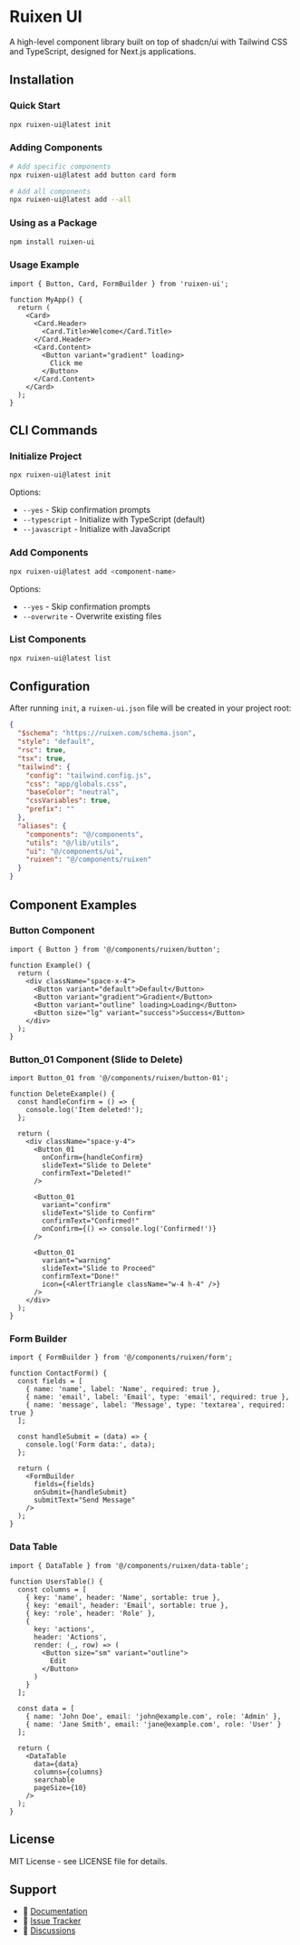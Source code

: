 # Ruixen UI

A high-level component library built on top of shadcn/ui with Tailwind CSS and TypeScript, designed for Next.js applications.

## Installation

### Quick Start

```bash
npx ruixen-ui@latest init
```

### Adding Components

```bash
# Add specific components
npx ruixen-ui@latest add button card form

# Add all components
npx ruixen-ui@latest add --all
```

### Using as a Package

```bash
npm install ruixen-ui
```

### Usage Example

```tsx
import { Button, Card, FormBuilder } from 'ruixen-ui';

function MyApp() {
  return (
    <Card>
      <Card.Header>
        <Card.Title>Welcome</Card.Title>
      </Card.Header>
      <Card.Content>
        <Button variant="gradient" loading>
          Click me
        </Button>
      </Card.Content>
    </Card>
  );
}
```

## CLI Commands

### Initialize Project

```bash
npx ruixen-ui@latest init
```

Options:
- `--yes` - Skip confirmation prompts
- `--typescript` - Initialize with TypeScript (default)
- `--javascript` - Initialize with JavaScript

### Add Components

```bash
npx ruixen-ui@latest add <component-name>
```

Options:
- `--yes` - Skip confirmation prompts
- `--overwrite` - Overwrite existing files

### List Components

```bash
npx ruixen-ui@latest list
```

## Configuration

After running `init`, a `ruixen-ui.json` file will be created in your project root:

```json
{
  "$schema": "https://ruixen.com/schema.json",
  "style": "default",
  "rsc": true,
  "tsx": true,
  "tailwind": {
    "config": "tailwind.config.js",
    "css": "app/globals.css",
    "baseColor": "neutral",
    "cssVariables": true,
    "prefix": ""
  },
  "aliases": {
    "components": "@/components",
    "utils": "@/lib/utils",
    "ui": "@/components/ui",
    "ruixen": "@/components/ruixen"
  }
}
```

## Component Examples

### Button Component

```tsx
import { Button } from '@/components/ruixen/button';

function Example() {
  return (
    <div className="space-x-4">
      <Button variant="default">Default</Button>
      <Button variant="gradient">Gradient</Button>
      <Button variant="outline" loading>Loading</Button>
      <Button size="lg" variant="success">Success</Button>
    </div>
  );
}
```

### Button_01 Component (Slide to Delete)

```tsx
import Button_01 from '@/components/ruixen/button-01';

function DeleteExample() {
  const handleConfirm = () => {
    console.log('Item deleted!');
  };

  return (
    <div className="space-y-4">
      <Button_01 
        onConfirm={handleConfirm}
        slideText="Slide to Delete"
        confirmText="Deleted!"
      />
      
      <Button_01 
        variant="confirm"
        slideText="Slide to Confirm"
        confirmText="Confirmed!"
        onConfirm={() => console.log('Confirmed!')}
      />
      
      <Button_01 
        variant="warning"
        slideText="Slide to Proceed"
        confirmText="Done!"
        icon={<AlertTriangle className="w-4 h-4" />}
      />
    </div>
  );
}
```

### Form Builder

```tsx
import { FormBuilder } from '@/components/ruixen/form';

function ContactForm() {
  const fields = [
    { name: 'name', label: 'Name', required: true },
    { name: 'email', label: 'Email', type: 'email', required: true },
    { name: 'message', label: 'Message', type: 'textarea', required: true }
  ];

  const handleSubmit = (data) => {
    console.log('Form data:', data);
  };

  return (
    <FormBuilder
      fields={fields}
      onSubmit={handleSubmit}
      submitText="Send Message"
    />
  );
}
```

### Data Table

```tsx
import { DataTable } from '@/components/ruixen/data-table';

function UsersTable() {
  const columns = [
    { key: 'name', header: 'Name', sortable: true },
    { key: 'email', header: 'Email', sortable: true },
    { key: 'role', header: 'Role' },
    {
      key: 'actions',
      header: 'Actions',
      render: (_, row) => (
        <Button size="sm" variant="outline">
          Edit
        </Button>
      )
    }
  ];

  const data = [
    { name: 'John Doe', email: 'john@example.com', role: 'Admin' },
    { name: 'Jane Smith', email: 'jane@example.com', role: 'User' }
  ];

  return (
    <DataTable
      data={data}
      columns={columns}
      searchable
      pageSize={10}
    />
  );
}
```

## License

MIT License - see LICENSE file for details.

## Support

- 📖 [Documentation](https://ruixen.com)
- 🐛 [Issue Tracker](https://github.com/ruixen/ruixen-ui/issues)
- 💬 [Discussions](https://github.com/ruixen/ruixen-ui/discussions)